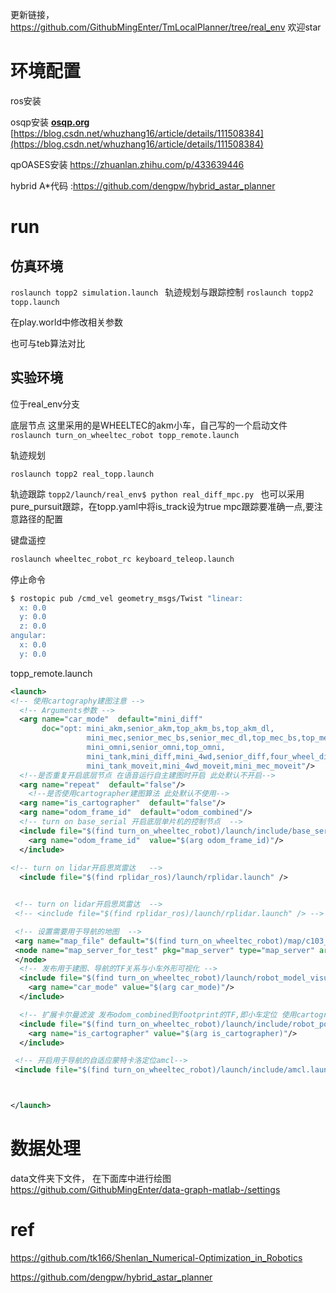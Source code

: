 
更新链接，https://github.com/GithubMingEnter/TmLocalPlanner/tree/real_env
欢迎star

# 环境配置

ros安装

osqp安装 [**osqp.org**](https://osqp.org/)
[https://blog.csdn.net/whuzhang16/article/details/111508384](https://blog.csdn.net/whuzhang16/article/details/111508384)

qpOASES安装
https://zhuanlan.zhihu.com/p/433639446

hybrid A*代码 :https://github.com/dengpw/hybrid_astar_planner


# run
## 仿真环境
`roslaunch topp2 simulation.launch `
轨迹规划与跟踪控制
`roslaunch topp2 topp.launch`

在play.world中修改相关参数

也可与teb算法对比


## 实验环境
位于real_env分支

底层节点
这里采用的是WHEELTEC的akm小车，自己写的一个启动文件
`roslaunch turn_on_wheeltec_robot topp_remote.launch  `



轨迹规划

`roslaunch topp2 real_topp.launch `


轨迹跟踪
`topp2/launch/real_env$ python real_diff_mpc.py `
也可以采用pure_pursuit跟踪，在topp.yaml中将is_track设为true
mpc跟踪要准确一点,要注意路径的配置

键盘遥控
```bash
roslaunch wheeltec_robot_rc keyboard_teleop.launch
```



停止命令
``` bash
$ rostopic pub /cmd_vel geometry_msgs/Twist "linear:
  x: 0.0
  y: 0.0
  z: 0.0
angular:
  x: 0.0
  y: 0.0


```


topp_remote.launch
```xml
<launch>
<!-- 使用cartography建图注意 -->
  <!-- Arguments参数 -->
  <arg name="car_mode"  default="mini_diff" 
       doc="opt: mini_akm,senior_akm,top_akm_bs,top_akm_dl,
                 mini_mec,senior_mec_bs,senior_mec_dl,top_mec_bs,top_mec_dl,senior_mec_EightDrive,top_mec_EightDrive,
                 mini_omni,senior_omni,top_omni,
                 mini_tank,mini_diff,mini_4wd,senior_diff,four_wheel_diff_bs,four_wheel_diff_dl, brushless_senior_diff,
                 mini_tank_moveit,mini_4wd_moveit,mini_mec_moveit"/>
  <!--是否重复开启底层节点 在语音运行自主建图时开启 此处默认不开启-->
  <arg name="repeat"  default="false"/>
    <!--是否使用cartographer建图算法 此处默认不使用-->
  <arg name="is_cartographer"  default="false"/>
  <arg name="odom_frame_id"  default="odom_combined"/>
  <!-- turn on base_serial 开启底层单片机的控制节点  -->
  <include file="$(find turn_on_wheeltec_robot)/launch/include/base_serial.launch" unless="$(arg repeat)">
    <arg name="odom_frame_id"  value="$(arg odom_frame_id)"/>
  </include>
   
<!-- turn on lidar开启思岚雷达   -->
  <include file="$(find rplidar_ros)/launch/rplidar.launch" />


 <!-- turn on lidar开启思岚雷达  -->
 <!-- <include file="$(find rplidar_ros)/launch/rplidar.launch" /> -->

 <!-- 设置需要用于导航的地图  -->
 <arg name="map_file" default="$(find turn_on_wheeltec_robot)/map/c103_1.yaml"/>
 <node name="map_server_for_test" pkg="map_server" type="map_server" args="$(arg map_file)">
 </node>
  <!-- 发布用于建图、导航的TF关系与小车外形可视化 -->
  <include file="$(find turn_on_wheeltec_robot)/launch/robot_model_visualization.launch" unless="$(arg repeat)">
    <arg name="car_mode" value="$(arg car_mode)"/>
  </include>

  <!-- 扩展卡尔曼滤波 发布odom_combined到footprint的TF,即小车定位 使用cartographer算法时不使用该滤波算法-->
  <include file="$(find turn_on_wheeltec_robot)/launch/include/robot_pose_ekf.launch" unless="$(arg repeat)">
    <arg name="is_cartographer" value="$(arg is_cartographer)"/>
  </include>

 <!-- 开启用于导航的自适应蒙特卡洛定位amcl-->
 <include file="$(find turn_on_wheeltec_robot)/launch/include/amcl.launch" />



</launch>


```
# 数据处理
data文件夹下文件，
在下面库中进行绘图
https://github.com/GithubMingEnter/data-graph-matlab-/settings

# ref
https://github.com/tk166/Shenlan_Numerical-Optimization_in_Robotics

https://github.com/dengpw/hybrid_astar_planner
